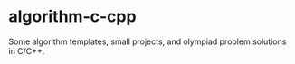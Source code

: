 # algorithm-c-cpp
Some algorithm templates, small projects, and olympiad problem solutions in C/C++.
